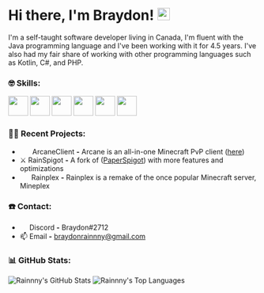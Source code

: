 # Hi there, I'm Braydon! <img src="https://github.com/TheDudeThatCode/TheDudeThatCode/blob/master/Assets/Hi.gif" width="25px">

I'm a self-taught software developer living in Canada, I'm fluent with the Java programming language and I've been working with it for 4.5 years. I've also had my fair share of working with other programming languages such as Kotlin, C#, and PHP.

### :nerd_face: Skills:
<p align="left">
  <img src="https://raw.githubusercontent.com/Rainnny7/Rainnny7/master/assets/java.svg" height="auto" width="40px">
  <img src="https://raw.githubusercontent.com/Rainnny7/Rainnny7/master/assets/git.svg" height="auto" width="40px">
  <img src="https://raw.githubusercontent.com/Rainnny7/Rainnny7/master/assets/maven.svg" height="40px" width="40px">
  <img src="https://raw.githubusercontent.com/Rainnny7/Rainnny7/master/assets/mysql.svg" height="auto" width="40px">
  <img src="https://raw.githubusercontent.com/Rainnny7/Rainnny7/master/assets/redis.svg" height="auto" width="40px">
  <img src="https://raw.githubusercontent.com/Rainnny7/Rainnny7/master/assets/mongodb.svg" height="auto" width="40px">
</p>

### :technologist: Recent Projects:
- <img src="https://raw.githubusercontent.com/Rainnny7/Rainnny7/master/assets/ArcaneClient.svg" height="15px" width="21px"> ArcaneClient **-** Arcane is an all-in-one Minecraft PvP client ([here](https://github.com/ArcaneClientNET))
- ⚔️ RainSpigot **-** A fork of ([PaperSpigot](https://github.com/PaperMC/Paper)) with more features and optimizations
- <img src="https://raw.githubusercontent.com/Rainnny7/Rainnny7/master/assets/Rainplex.png" height="15px" width="19px"> Rainplex **-** Rainplex is a remake of the once popular Minecraft server, Mineplex

### ☎️ Contact:
- <img src="https://raw.githubusercontent.com/Rainnny7/Rainnny7/master/assets/discord.svg" width="15px"> Discord **-** Braydon#2712
- 📫 Email **-** braydonrainnny@gmail.com

### :bar_chart: GitHub Stats:
![Rainnny's GitHub Stats](https://github-readme-stats.vercel.app/api?username=Rainnny7&count_private=true&show_icons=true)
![Rainnny's Top Languages](https://github-readme-stats.vercel.app/api/top-langs/?username=Rainnny7&layout=compact)
